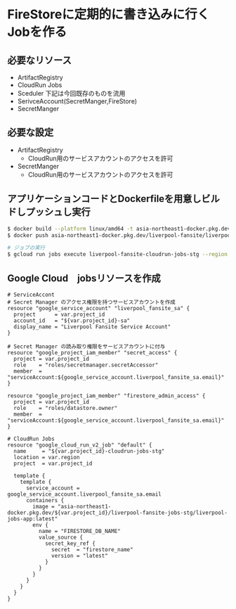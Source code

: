 # FireStoreに定期的に書き込みに行くJobを作る

## 必要なリソース
- ArtifactRegistry
- CloudRun Jobs
- Sceduler
下記は今回既存のものを流用
- SerivceAccount(SecretManger,FireStore)
- SecretManger

## 必要な設定
- ArtifactRegistry
  - CloudRun用のサービスアカウントのアクセスを許可
- SecretManger
  - CloudRun用のサービスアカウントのアクセスを許可

## アプリケーションコードとDockerfileを用意しビルドしプッシュし実行
```bash
$ docker build --platform linux/amd64 -t asia-northeast1-docker.pkg.dev/liverpool-fansite/liverpool-fansite-jobs-stg/liverpool-jobs-app:latest
$ docker push asia-northeast1-docker.pkg.dev/liverpool-fansite/liverpool-fansite-jobs-stg/liverpool-jobs-app:latest

# ジョブの実行
$ gcloud run jobs execute liverpool-fansite-cloudrun-jobs-stg --region asia-northeast1
```


## Google Cloud　jobsリソースを作成
```hcl
# ServiceAccont
# Secret Manager のアクセス権限を持つサービスアカウントを作成
resource "google_service_account" "liverpool_fansite_sa" {
  project      = var.project_id
  account_id   = "${var.project_id}-sa"
  display_name = "Liverpool Fansite Service Account"
}

# Secret Manager の読み取り権限をサービスアカウントに付与
resource "google_project_iam_member" "secret_access" {
  project = var.project_id
  role    = "roles/secretmanager.secretAccessor"
  member  = "serviceAccount:${google_service_account.liverpool_fansite_sa.email}"
}

resource "google_project_iam_member" "firestore_admin_access" {
  project = var.project_id
  role    = "roles/datastore.owner"
  member  = "serviceAccount:${google_service_account.liverpool_fansite_sa.email}"
}

# CloudRun Jobs
resource "google_cloud_run_v2_job" "default" {
  name     = "${var.project_id}-cloudrun-jobs-stg"
  location = var.region
  project  = var.project_id

  template {
    template {
      service_account = google_service_account.liverpool_fansite_sa.email
      containers {
        image = "asia-northeast1-docker.pkg.dev/${var.project_id}/liverpool-fansite-jobs-stg/liverpool-jobs-app:latest"
        env {
          name = "FIRESTORE_DB_NAME"
          value_source {
            secret_key_ref {
              secret  = "firestore_name"
              version = "latest"
            }
          }
        }
      }
    }
  }
}

```

